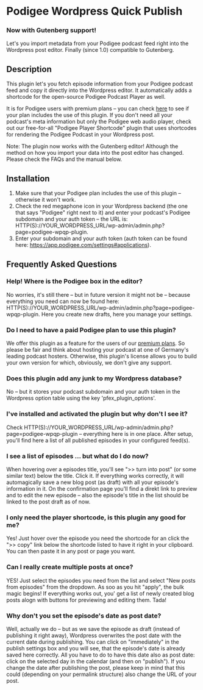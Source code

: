# Podigee Wordpress Quick Publish
### Now with Gutenberg support!


Let's you import metadata from your Podigee podcast feed right into the Wordpress post editor. Finally (since 1.0) compatible to Gutenberg.

## Description

This plugin let's you fetch episode information from your Podigee podcast feed and copy it directly into the Wordpress editor. It automatically adds a shortcode for the open-source Podigee Podcast Player as well.

It is for Podigee users with premium plans – you can check [here](https://www.podigee.com/en/plans/) to see if your plan includes the use of this plugin. If you don't need all your podcast's meta information but only the Podigee web audio player, check out our free-for-all "Podigee Player Shortcode" plugin that uses shortcodes for rendering the Podigee Podcast in your Wordpress post.

Note: The plugin now works with the Gutenberg editor! Although the method on how you import your data into the post editor has changed. Please check the FAQs and the manual below.

## Installation

1. Make sure that your Podigee plan includes the use of this plugin – otherwise it won't work.
2. Check the red megaphone icon in your Wordpress backend (the one that says "Podigee" right next to it) and enter your podcast's Podigee subdomain and your auth token – the URL is: HTTP(S)://YOUR_WORDPRESS_URL/wp-admin/admin.php?page=podigee-wpqp-plugin.
3. Enter your subdomain and your auth token (auth token can be found here: https://app.podigee.com/settings#applications).

## Frequently Asked Questions 

### Help! Where is the Podigee box in the editor?

No worries, it's still there – but in future version it might not be – because everything you need can now be found here: HTTP(S)://YOUR_WORDPRESS_URL/wp-admin/admin.php?page=podigee-wpqp-plugin. Here you create new drafts, here you manage your settings.

### Do I need to have a paid Podigee plan to use this plugin? 

We offer this plugin as a feature for the users of our [premium plans](https://www.podigee.com/en/plans/). So please be fair and think about hosting your podcast at one of Germany's leading podcast hosters. Otherwise, this plugin's license allows you to build your own version for which, obviously, we don't give any support.

### Does this plugin add any junk to my Wordpress database? 

No – but it stores your podcast subdomain and your auth token in the Wordpress option table using the key 'pfex_plugin_options'.

### I've installed and activated the plugin but why don't I see it? 

Check HTTP(S)://YOUR_WORDPRESS_URL/wp-admin/admin.php?page=podigee-wpqp-plugin – everything here is in one place. After setup, you'll find here a list of all published episodes in your configured feed(s).

### I see a list of episodes ... but what do I do now? 

When hovering over a episodes title, you'll see ">> turn into post" (or some similar text) below the title. Click it. If everything works correctly, it will automagically save a new blog post (as draft) with all your episode's information in it. On the confirmation page you'll find a direkt link to preview and to edit the new episode – also the episode's title in the list should be linked to the post draft as of now.

### I only need the player shortcode, is this plugin any good for me? 
Yes! Just hover over the episode you need the shortcode for an click the ">> copy" link below the shortcode listed to have it right in your clipboard. You can then paste it in any post or page you want.

### Can I really create multiple posts at once? 
YES! Just select the episodes you need from the list and select "New posts from episodes" from the dropdown. As soo as you hit "apply", the bulk magic begins! If everything works out, you' get a list of newly created blog posts alogn with buttons for previewing and editing them. Tada!

### Why don't you set the episode's date as post date? 

Well, actually we do – but as we save the episode as draft (instead of publishing it right away), Wordpress overwrites the post date with the current date during publishing. You can click on "immediately" in the publish settings box and you will see, that the episode's date is already saved here correctly. All you have to do to have this date also as post date: click on the selected day in the calendar (and then on "publish"). If you change the date after publishing the post, please keep in mind that this could (depending on your permalink structure) also change the URL of your post.
